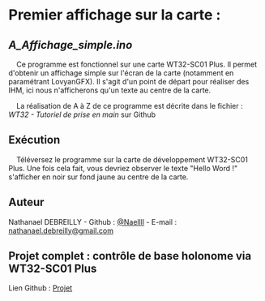 # Premier affichage sur la carte : 
## *A_Affichage_simple.ino*

&nbsp;&nbsp;&nbsp;&nbsp;Ce programme est fonctionnel sur une carte WT32-SC01 Plus. Il permet d'obtenir un affichage simple sur l'écran de la carte (notamment en paramétrant LovyanGFX). Il s'agit d'un point de départ pour réaliser des IHM, ici nous n'afficherons qu'un texte au centre de la carte.

&nbsp;&nbsp;&nbsp;&nbsp;La réalisation de A à Z de ce programme est décrite dans le fichier : *WT32 - Tutoriel de prise en main* sur Github

## Exécution

&nbsp;&nbsp;&nbsp;&nbsp;Téléversez le programme sur la carte de développement WT32-SC01 Plus. Une fois cela fait, vous devriez observer le texte "Hello Word !" s'afficher en noir sur fond jaune au centre de la carte. 

## Auteur
Nathanael DEBREILLY - Github : [@Naellll](https://github.com/Naellll) - E-mail : nathanael.debreilly@gmail.com

## Projet complet : contrôle de base holonome via WT32-SC01 Plus

Lien Github : [Projet](https://github.com/Naellll/Controle-de-base-holonome-via-WT32-SC01-Plus)
